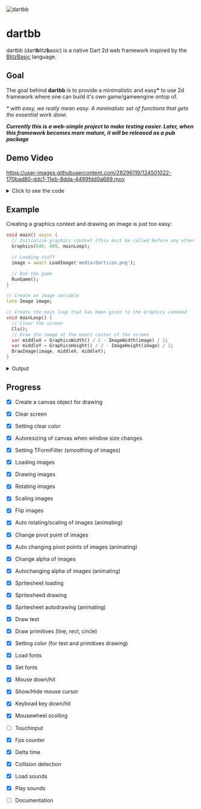 



![dartbb](https://user-images.githubusercontent.com/28296119/124308891-365ccd80-db6a-11eb-886f-1e669bc9cdbd.png)
# dartbb
dartbb (dart**b**litz**b**asic) is a native Dart 2d web framework inspired by the [BlitzBasic](https://en.wikipedia.org/wiki/Blitz_BASIC) language.

## Goal
The goal behind **dartbb** is to provide a minimalistic and easy<b>*</b> to use 2d framework where one can build it's own game/gameengine ontop of.

_* with easy, we really mean easy. A minimalistc set of functions that gets the essential work done._

**_Currently this is a web-simple project to make testing easier. Later, when this framework becomes more mature, it will be released as a pub package_**


## Demo Video




https://user-images.githubusercontent.com/28296119/124501022-170bad80-ddc1-11eb-8dda-4499fdd0a689.mov





<details>
  <summary>Click to see the code</summary>
  
  ```dart
import 'dart:html';

import 'dartbb/dartbb.dart';
import 'dartbb/font.dart';
import 'dartbb/image.dart';
import 'dartbb/sound.dart';

void main() async {
  Graphics(640, 480, mainLoop);
  SetAutoResize(true);
  TFormFilter(true);
  SetAutoMidhandle(true);

  animImage1 = await LoadAnimImage('media/Orc_Grunts_20x20.png', 20, 20, 0, 28);
  ScaleImage(animImage1, 2.6, 2.6);
  animImage2 = CloneImage(animImage1);
  animImage3 = CloneImage(animImage1);

  image1 = await LoadImage('media/darticon.png');
  ScaleImage(image1, 2, 2);
  SetImageMidhandle(image1, true);

  image2 = CopyImage(image1);
  image3 = CopyImage(image1);
  image4 = CopyImage(image1);
  image5 = CopyImage(image1);
  image6 = CopyImage(image1);
  font = LoadFont('media/mandatoryplaything.ttf');

  music = await LoadSound('media/towninruins.ogg');
  hit = await LoadSound('media/hit.wav');

  SetFont(font, 12);

  RunGame();
}

late Image animImage1;
late Image animImage2;
late Image animImage3;
num animImageX1 = 20;
num animImageX2 = 80;
num animImageX3 = 120;
num animImageSpeed1 = 3;
num animImageSpeed2 = 2;
num animImageSpeed3 = 1;
late Image image1;
late Image image2;
late Image image3;
late Image image4;
late Image image5;
late Image image6;
late Font font;
late Sound music;
late Sound hit;

void mainLoop() {
  Cls();

  if (!IsSoundPlaying(music)) {
    PlaySound(music);
  }

  var mhLeft = MouseHit(0);

  DrawText('FPS: ${FpsString()}', 10, 20);
  DrawText('MS: ${MillisecsString()}', 10, 40);
  DrawText('Mouse Wheel: ${MouseZSpeed()}', 150, 40);
  DrawText(
      'Press space', GraphicsWidth() / 2 - TextWidth('Press space') / 2, 20);

  var anchorX = 400;
  var anchorY = 100;

  animImageX1 += animImageSpeed1;
  if (animImageX1 > GraphicsWidth() - 10 || animImageX1 < 10) {
    animImageSpeed1 /= -1;
    FlipImageX(animImage1);
  }
  animImageX2 += animImageSpeed2;
  if (animImageX2 > GraphicsWidth() - 10 || animImageX2 < 10) {
    animImageSpeed2 /= -1;
    FlipImageX(animImage2);
  }
  animImageX3 += animImageSpeed3;
  if (animImageX3 > GraphicsWidth() - 10 || animImageX3 < 10) {
    animImageSpeed3 /= -1;
    FlipImageX(animImage3);
  }
  TFormFilter(false);
  DrawAnimImage(animImage1, animImageX1, anchorY + 250, 5, 8, 8);
  DrawAnimImage(animImage2, animImageX2, anchorY + 250, 13, 16, 12);

  if (ImageRectsOverlap(animImage3, animImageX3, anchorY + 250, animImage1,
          animImageX1, anchorY + 250) ||
      ImageRectsOverlap(animImage3, animImageX3, anchorY + 250, animImage2,
          animImageX2, anchorY + 250)) {
    var text = "Arghh..";
    if (!IsSoundPlaying(hit)) {
      PlaySound(hit);
    }
    DrawText(text, animImageX3 - TextWidth(text) / 2, anchorY + 250 - 32);
    DrawImage(animImage3, animImageX3, anchorY + 245, 20);
  } else {
    DrawAnimImage(animImage3, animImageX3, anchorY + 250, 21, 24, 14);
  }
  TFormFilter(true);

  // Draw primitives
  var lineThickness = 3;
  DrawLine(anchorX, anchorY, anchorX + 20, anchorY + 20, lineThickness);
  DrawRect(anchorX + 100, anchorY, 20, 20);
  DrawRect(anchorX + 200, anchorY, 20, 20, false, lineThickness);
  DrawCircle(anchorX + 300, anchorY + 10, 10);
  DrawCircle(anchorX + 400, anchorY + 10, 10, false, lineThickness);

  // Auto animating is pretty easy right? :)
  AutoScaleImageX(image2, 0.04, 0, 1, true);
  DrawImage(image2, anchorX, anchorY + 100);

  AutoScaleImageX(image3, 0.05, 0.5, 1.5, true);
  AutoScaleImageY(image3, 0.05, 0.8, 1.8, true);
  DrawImage(image3, anchorX + 100, anchorY + 100);

  AutoScaleImageX(image4, 0.05, 0, 2, true);
  AutoScaleImageY(image4, 0.05, 0, 2, true);
  AutoRotateImage(image4, 2);
  DrawImage(image4, anchorX + 200, anchorY + 100);

  AutoScaleImageX(image5, 0.04, 0, 1, true);
  AutoRotateImage(image5, 1);
  DrawImage(image5, anchorX + 300, anchorY + 100);

  AutoRotateImage(image6, -2, 0, 90, true);
  AutoAlphaImage(image6, 0.05, 0, 1, true);
  DrawImage(image6, anchorX + 400, anchorY + 100);

  if (mhLeft) {
    if (IsMouseHidden()) {
      ShowMouse();
    } else {
      HideMouse();
    }
  }

  // See https://keycode.info for keycodes
  if (KeyDown(KeyCode.SPACE)) {
    var text1 =
        'Scaled Image size: ${ImageWidth(image1).toInt().toString()} | ${ImageHeight(image1).toInt().toString()}';
    var text2 =
        'Natural Image size: ${NaturalImageWidth(image1).toString()} | ${NaturalImageHeight(image1).toString()}';

    DrawText(text1, GraphicsWidth() / 2 - TextWidth(text1) / 2,
        GraphicsHeight() / 2 - TextHeight(text1) / 2 - 5);
    DrawText(text2, GraphicsWidth() / 2 - TextWidth(text2) / 2,
        GraphicsHeight() / 2 + TextHeight(text2) / 2 + 5);
  }

  if (IsMouseHidden()) {
    DrawText(
        'mxs: ${MouseXSpeed().toString()} | mys: ${MouseYSpeed().toString()}',
        MouseX() - 50,
        MouseY() + 80);
  } else {
    DrawText('mx: ${MouseX().toString()} | my: ${MouseY().toString()}',
        MouseX() - 50, MouseY() + 80);
  }
}



  ```
</details>

## Example
Creating a graphics context and drawing an image is just too easy:
```dart
void main() async {
  // Initialize graphics context (this must be called before any other dartbb function)
  Graphics(640, 480, mainLoop);

  // Loading stuff
  image = await LoadImage('media/darticon.png');

  // Run the game
  RunGame();
}

// Create an image variable
late Image image;

// Create the main loop that has been given to the Graphics command
void mainLoop() {
  // Clear the screen
  Cls();
  // Draw the image at the exact center of the screen
  var middleX = GraphicsWidth() / 2 - ImageWidth(image) / 2;
  var middleY = GraphicsHeight() / 2 - ImageHeight(image) / 2;
  DrawImage(image, middleX, middleY);
}
```

<details>
  <summary>Output</summary>
  
![2021-07-02 16_59_24-dartbb](https://user-images.githubusercontent.com/28296119/124293502-07892c00-db57-11eb-9471-d2995fba06d4.png)

</details>

## Progress
- [x] Create a canvas object for drawing
- [x] Clear screen
- [x] Setting clear color
- [x] Autoresizing of canvas when window size changes
- [x] Setting TFormFilter (smoothing of images)
- [x] Loading images
- [x] Drawing images
- [x] Rotating images
- [x] Scaling images
- [x] Flip images
- [x] Auto rotating/scaling of images (animating)
- [x] Change pivot point of images
- [x] Auto changing pivot points of images (animating)
- [x] Change alpha of images
- [x] Autochanging alpha of images (animating)
- [x] Spritesheet loading
- [x] Spritesheed drawing
- [x] Spritesheet autodrawing (animating)
- [x] Draw text
- [x] Draw primitives (line, rect, circle)
- [x] Setting color (for text and primitives drawing)
- [x] Load fonts
- [x] Set fonts
- [x] Mouse down/hit
- [x] Show/Hide mouse cursor
- [x] Keyboad key down/hit
- [x] Mousewheel scolling
- [ ] Touchinput
- [x] Fps counter
- [x] Delta time
- [x] Collision detection
- [x] Load sounds
- [x] Play sounds
- [ ] Documentation


